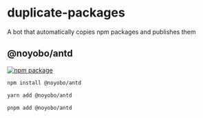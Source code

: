 # duplicate-packages
A bot that automatically copies npm packages and publishes them


## @noyobo/antd

[![npm package][npm-img]][npm-url]

```bash
npm install @noyobo/antd
```

```bash
yarn add @noyobo/antd
```

```bash
pnpm add @noyobo/antd
```

[npm-img]:https://img.shields.io/npm/v/@noyobo/antd
[npm-url]:https://www.npmjs.com/package/antd